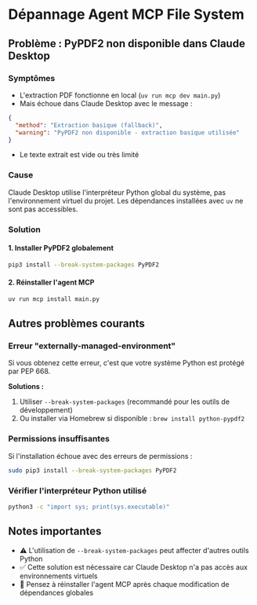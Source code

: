 # Dépannage Agent MCP File System

## Problème : PyPDF2 non disponible dans Claude Desktop

### Symptômes
- L'extraction PDF fonctionne en local (`uv run mcp dev main.py`) 
- Mais échoue dans Claude Desktop avec le message :
```json
{
  "method": "Extraction basique (fallback)",
  "warning": "PyPDF2 non disponible - extraction basique utilisée"
}
```
- Le texte extrait est vide ou très limité

### Cause
Claude Desktop utilise l'interpréteur Python global du système, pas l'environnement virtuel du projet. Les dépendances installées avec `uv` ne sont pas accessibles.

### Solution

#### 1. Installer PyPDF2 globalement
```bash
pip3 install --break-system-packages PyPDF2
```

#### 2. Réinstaller l'agent MCP
```bash
uv run mcp install main.py
```

## Autres problèmes courants

### Erreur "externally-managed-environment"
Si vous obtenez cette erreur, c'est que votre système Python est protégé par PEP 668.

**Solutions :**
1. Utiliser `--break-system-packages` (recommandé pour les outils de développement)
2. Ou installer via Homebrew si disponible : `brew install python-pypdf2`

### Permissions insuffisantes
Si l'installation échoue avec des erreurs de permissions :
```bash
sudo pip3 install --break-system-packages PyPDF2
```

### Vérifier l'interpréteur Python utilisé
```bash
python3 -c "import sys; print(sys.executable)"
```

## Notes importantes

- ⚠️  L'utilisation de `--break-system-packages` peut affecter d'autres outils Python
- ✅  Cette solution est nécessaire car Claude Desktop n'a pas accès aux environnements virtuels
- 🔄  Pensez à réinstaller l'agent MCP après chaque modification de dépendances globales